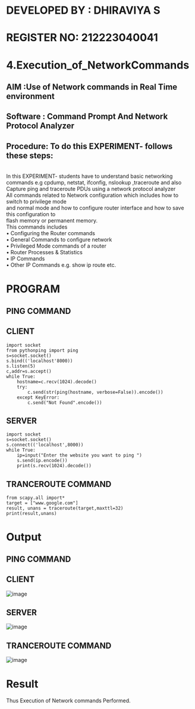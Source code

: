 # DEVELOPED BY : DHIRAVIYA S
# REGISTER NO: 212223040041
# 4.Execution_of_NetworkCommands
## AIM :Use of Network commands in Real Time environment
## Software : Command Prompt And Network Protocol Analyzer
## Procedure: To do this EXPERIMENT- follows these steps:
<BR>
In this EXPERIMENT- students have to understand basic networking commands e.g cpdump, netstat, ifconfig, nslookup ,traceroute and also Capture ping and traceroute PDUs using a network protocol analyzer 
<BR>
All commands related to Network configuration which includes how to switch to privilege mode
<BR>
and normal mode and how to configure router interface and how to save this configuration to
<BR>
flash memory or permanent memory.
<BR>
This commands includes
<BR>
• Configuring the Router commands
<BR>
• General Commands to configure network
<BR>
• Privileged Mode commands of a router 
<BR>
• Router Processes & Statistics
<BR>
• IP Commands
<BR>
• Other IP Commands e.g. show ip route etc.
<BR>

# PROGRAM
## PING COMMAND
## CLIENT
```
import socket 
from pythonping import ping 
s=socket.socket() 
s.bind(('localhost'8000)) 
s.listen(5) 
c,addr=s.accept() 
while True: 
    hostname=c.recv(1024).decode() 
    try: 
        c.send(str(ping(hostname, verbose=False)).encode()) 
    except KeyError: 
        c.send("Not Found".encode())
```
## SERVER
```
import socket 
s=socket.socket() 
s.connect(('localhost',8000)) 
while True: 
    ip=input("Enter the website you want to ping ") 
    s.send(ip.encode()) 
    print(s.recv(1024).decode())
```
## TRANCEROUTE COMMAND
```
from scapy.all import* 
target = ["www.google.com"] 
result, unans = traceroute(target,maxttl=32) 
print(result,unans)
```

# Output
## PING COMMAND
## CLIENT
![image](https://github.com/DHIRAVIYASUNDARAM/4.Execution_of_NetworkCommends/assets/165143880/1fb9eae4-22c1-436e-a964-973c622852df)

## SERVER
![image](https://github.com/DHIRAVIYASUNDARAM/4.Execution_of_NetworkCommends/assets/165143880/12d56ade-c26c-4b0d-8bda-360b9d083e42)

## TRANCEROUTE COMMAND
![image](https://github.com/DHIRAVIYASUNDARAM/4.Execution_of_NetworkCommends/assets/165143880/94a1b8e5-36aa-4578-be1a-eaaca0b58a3f)


# Result
Thus Execution of Network commands Performed.
